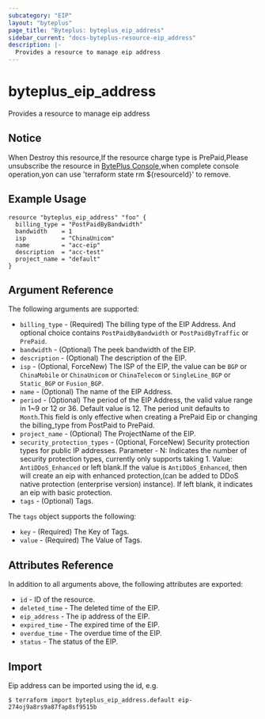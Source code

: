 ```yaml
---
subcategory: "EIP"
layout: "byteplus"
page_title: "Byteplus: byteplus_eip_address"
sidebar_current: "docs-byteplus-resource-eip_address"
description: |-
  Provides a resource to manage eip address
---
```

# byteplus_eip_address
Provides a resource to manage eip address
## Notice
When Destroy this resource,If the resource charge type is PrePaid,Please unsubscribe the resource 
in  [BytePlus Console](https://console.byteplus.com/home),when complete console operation,yon can
use 'terraform state rm ${resourceId}' to remove.
## Example Usage
```hcl
resource "byteplus_eip_address" "foo" {
  billing_type = "PostPaidByBandwidth"
  bandwidth    = 1
  isp          = "ChinaUnicom"
  name         = "acc-eip"
  description  = "acc-test"
  project_name = "default"
}
```
## Argument Reference
The following arguments are supported:
* `billing_type` - (Required) The billing type of the EIP Address. And optional choice contains `PostPaidByBandwidth` or `PostPaidByTraffic` or `PrePaid`.
* `bandwidth` - (Optional) The peek bandwidth of the EIP.
* `description` - (Optional) The description of the EIP.
* `isp` - (Optional, ForceNew) The ISP of the EIP, the value can be `BGP` or `ChinaMobile` or `ChinaUnicom` or `ChinaTelecom` or `SingleLine_BGP` or `Static_BGP` or `Fusion_BGP`.
* `name` - (Optional) The name of the EIP Address.
* `period` - (Optional) The period of the EIP Address, the valid value range in 1~9 or 12 or 36. Default value is 12. The period unit defaults to `Month`.This field is only effective when creating a PrePaid Eip or changing the billing_type from PostPaid to PrePaid.
* `project_name` - (Optional) The ProjectName of the EIP.
* `security_protection_types` - (Optional, ForceNew) Security protection types for public IP addresses. Parameter - N: Indicates the number of security protection types, currently only supports taking 1. Value: `AntiDDoS_Enhanced` or left blank.If the value is `AntiDDoS_Enhanced`, then will create an eip with enhanced protection,(can be added to DDoS native protection (enterprise version) instance). If left blank, it indicates an eip with basic protection.
* `tags` - (Optional) Tags.

The `tags` object supports the following:

* `key` - (Required) The Key of Tags.
* `value` - (Required) The Value of Tags.

## Attributes Reference
In addition to all arguments above, the following attributes are exported:
* `id` - ID of the resource.
* `deleted_time` - The deleted time of the EIP.
* `eip_address` - The ip address of the EIP.
* `expired_time` - The expired time of the EIP.
* `overdue_time` - The overdue time of the EIP.
* `status` - The status of the EIP.


## Import
Eip address can be imported using the id, e.g.
```
$ terraform import byteplus_eip_address.default eip-274oj9a8rs9a87fap8sf9515b
```

